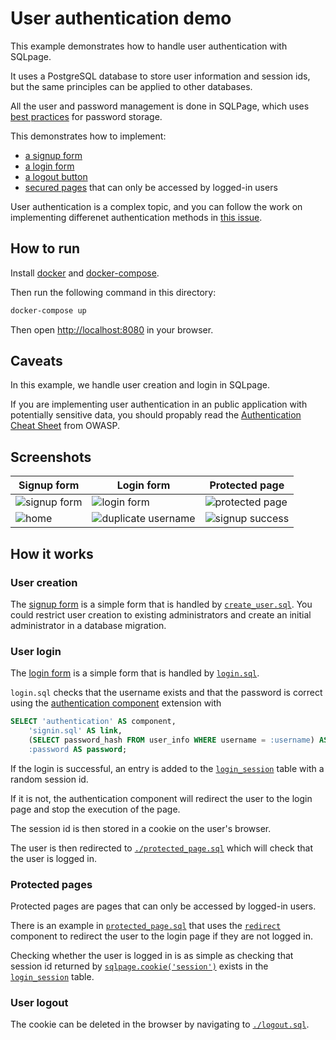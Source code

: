 # User authentication demo

This example demonstrates how to handle user authentication with SQLpage.

It uses a PostgreSQL database to store user information and session ids,
but the same principles can be applied to other databases.

All the user and password management is done in SQLPage,
which uses [best practices](https://cheatsheetseries.owasp.org/cheatsheets/Password_Storage_Cheat_Sheet.html#maximum-password-lengths) for password storage.

This demonstrates how to implement:
 - [a signup form](./signup.sql)
 - [a login form](./signin.sql)
 - [a logout button](./logout.sql)
 - [secured pages](./protected_page.sql) that can only be accessed by logged-in users

User authentication is a complex topic, and you can follow the work on implementing differenet authentication methods in [this issue](https://github.com/lovasoa/SQLpage/issues/12).

## How to run

Install [docker](https://docs.docker.com/get-docker/) and [docker-compose](https://docs.docker.com/compose/install/).

Then run the following command in this directory:

```bash
docker-compose up
```

Then open [http://localhost:8080](http://localhost:8080) in your browser.

## Caveats

In this example, we handle user creation and login in SQLpage.

If you are implementing user authentication in an public application with potentially sensitive data,
you should propably read the [Authentication Cheat Sheet](https://cheatsheetseries.owasp.org/cheatsheets/Authentication_Cheat_Sheet.html) from OWASP.

## Screenshots

| Signup form | Login form | Protected page |
| --- | --- | --- |
| ![signup form](./screenshots/signup.png) | ![login form](./screenshots/signin.png) | ![protected page](./screenshots/secret.png) |
| ![home](./screenshots/homepage.png) | ![duplicate username](./screenshots/duplicate-user.png) | ![signup success](./screenshots/signup-success.png) |

## How it works

### User creation

The [signup form](./signup.sql) is a simple form that is handled by [`create_user.sql`](./create_user.sql).
You could restrict user creation to existing administrators and create an initial administrator in a database migration.

### User login

The [login form](./signin.sql) is a simple form that is handled by [`login.sql`](./login.sql).

`login.sql` checks that the username exists and that the password is correct using the [authentication component](https://sql-page.com/documentation.sql?component=authentication#component) extension with

```sql
SELECT 'authentication' AS component,
    'signin.sql' AS link,
    (SELECT password_hash FROM user_info WHERE username = :username) AS password_hash,
    :password AS password;
```

If the login is successful, an entry is added to the [`login_session`](./sqlpage/migrations/0000_init.sql) table with a random session id.

If it is not, the authentication component will redirect the user to the login page and stop the execution of the page.

The session id is then stored in a cookie on the user's browser.

The user is then redirected to [`./protected_page.sql`](./protected_page.sql) which will check that the user is logged in.

### Protected pages

Protected pages are pages that can only be accessed by logged-in users.

There is an example in [`protected_page.sql`](./protected_page.sql) that uses
the [`redirect`](https://sql-page.com/documentation.sql?component=redirect#component)
component to redirect the user to the login page if they are not logged in.

Checking whether the user is logged in is as simple as checking that session id returned by [`sqlpage.cookie('session')`](https://sql-page.com/functions.sql?function=cookie#function) exists in the [`login_session`](./sqlpage/migrations/0000_init.sql) table.


### User logout

The cookie can be deleted in the browser by navigating to [`./logout.sql`](./logout.sql).